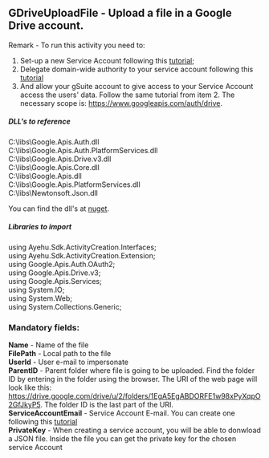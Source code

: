 ## GDriveUploadFile - Upload a file in a Google Drive account.

Remark - To run this activity you need to:  
1. Set-up a new Service Account following this [tutorial](https://docs.bmc.com/docs/PATROL4GoogleCloudPlatform/10/creating-a-service-account-key-in-the-google-cloud-platform-project-799095477.html);  
2. Delegate domain-wide authority to your service account following this [tutorial](https://developers.google.com/admin-sdk/directory/v1/guides/delegation)
3. And allow your gSuite account to give access to your Service Account access the users' data. Follow the same tutorial from item 2. The necessary scope is: https://www.googleapis.com/auth/drive.  

##### DLL's to reference
C:\libs\Google.Apis.Auth.dll  
C:\libs\Google.Apis.Auth.PlatformServices.dll  
C:\libs\Google.Apis.Drive.v3.dll  
C:\libs\Google.Apis.Core.dll  
C:\libs\Google.Apis.dll  
C:\libs\Google.Apis.PlatformServices.dll  
C:\libs\Newtonsoft.Json.dll

You can find the dll's at [nuget](https://www.nuget.org/packages/Google.Apis.Drive.v3/).  

##### Libraries to import
using Ayehu.Sdk.ActivityCreation.Interfaces;  
using Ayehu.Sdk.ActivityCreation.Extension;  
using Google.Apis.Auth.OAuth2;  
using Google.Apis.Drive.v3;  
using Google.Apis.Services;  
using System.IO;  
using System.Web;  
using System.Collections.Generic;  

### Mandatory fields:

**Name**				- Name of the file  
**FilePath**			- Local path to the file  
**UserId**				- User e-mail to impersonate  
**ParentID**			- Parent folder where file is going to be uploaded. Find the folder ID by entering in the folder using the browser. The URI of the web page will look like this: https://drive.google.com/drive/u/2/folders/1EgA5EgABDORFE1w98xPyXqpO2GfJkyP5. The folder ID is the last part of the URI.  
**ServiceAccountEmail**	- Service Account E-mail. You can create one following this [tutorial](https://docs.bmc.com/docs/PATROL4GoogleCloudPlatform/10/creating-a-service-account-key-in-the-google-cloud-platform-project-799095477.html)  
**PrivateKey**			- When creating a service account, you will be able to donwload a JSON file. Inside the file you can get the private key for the chosen service Account  